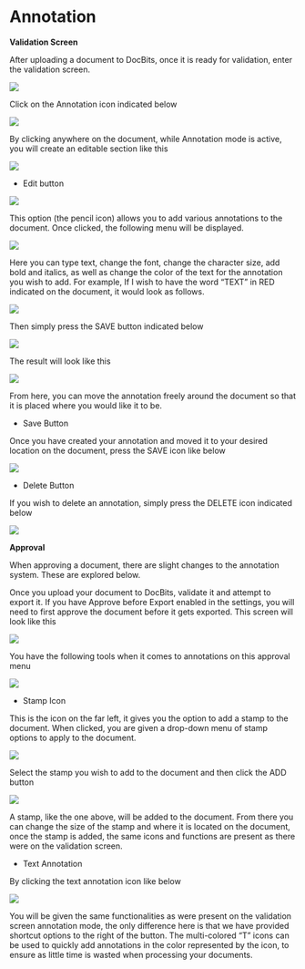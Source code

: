 # Annotation

**Validation Screen**

After uploading a document to DocBits, once it is ready for validation, enter the validation screen.

![](https://lh7-us.googleusercontent.com/-GrY-dPglB1RjtjuyDOjCmRrdJtRwlCYKrXpyVR54s68lGfv7gtNPXbJ4YuZq898e6DHvgeMHOoTP2vFwkuaw-jWV\_zbnPzq3JGYoGJpl0BWKLTfnfM8qI6w8tHz5lK4ObGCzRnsEN-qHftykBSmw7I)

Click on the Annotation icon indicated below

![](https://lh7-us.googleusercontent.com/0wN1Z\_KGRhfz9dLYj1kDuQYVOCGmI0u\_MXq4LqME0CefKJfU2oR9TRxoYZVbwnnlTuh7oH5QJPMDqPdNx0DAU1OzY8br-5sOMqJOPpynqjtRkvpkpGLmZjr0elZsBdRcNCGabIxXhfpNKdlFmOQBg0Q)

By clicking anywhere on the document, while Annotation mode is active, you will create an editable section like this

![](https://lh7-us.googleusercontent.com/luO-kIz3yID6NDrrZbUQqXnTOx1R4C2rxe33oH2GDfczz0cmX6Pm9VGhWNoDByVbJgVwDViyxkW12zFJ1G\_T4JtB9CLEiqLbGgyi4stPkxO07u04LaapDGYOepOGr5ISW0c6RUBbgewC67IXTX3qS6s)

* Edit button

![](https://lh7-us.googleusercontent.com/eq\_TxqbYfzfuyISO8UryzKaLIofDo3FaDBC\_sWB0UB93-y8DzjojrxiHrX\_aIwSuh6tEOxVVtc0WFaE5ugN5\_JKK\_S10O6KkoexVrcfiZnPFd93uMR594rVLtoYFXVIwM6b8k98mqKC122qEpDzrYow)

This option (the pencil icon) allows you to add various annotations to the document. Once clicked, the following menu will be displayed.

![](https://lh7-us.googleusercontent.com/rumt0KaNZKKHlnXgo0sKafpII4-FF12IzNBsIsHkLL243-VKAhak6Ocbh3ABiZKDHUMK12YY4TBAkqQf7WDvEzgGE1n0f4C8\_OPKmdneS9Nmxeemp0L6lWIJTSRWbr6qshQ5FydwKNv7KP4YOvb\_rFE)

Here you can type text, change the font, change the character size, add bold and italics, as well as change the color of the text for the annotation you wish to add. For example, If I wish to have the word “TEXT” in RED indicated on the document, it would look as follows.

![](https://lh7-us.googleusercontent.com/0GJbSipgFb-1zL-qjVmCluE7zFJO6ByJXoKLAZULqp-V7Jfu3bvE5kEDgXAQ56OXOM-KWsTP8mXI5kH4ogPzEJO1VuqsBOsobGtM4Mz2f6MMb18hcpXjQe\_VYyCiql8\_wrs7aFQHoISypO5fynPKzQM)

Then simply press the SAVE button indicated below

![](https://lh7-us.googleusercontent.com/4drzadlGO-LYPzRhzUAsR0NZhdEp9jYNVCt62nQD4fNglX-kyPPphVvLsu15cL4Vq9XuzMYvUNZjkDPwx1bq-zOj1p78kEYG0vTSGysQvvbaeWzjZJ\_4oTFYDXsLDdtlvjDXwyhr8sV9enxh-U6HRVI)

The result will look like this

![](https://lh7-us.googleusercontent.com/KRlKVnJZ1\_qe9yHkPeWWNOK\_WDq\_6hKeSQADQ1NDf7hTohiu1vCrPjZbjUBMEzkrFeoDbYRRjvLTISaveGV37KV3AA-OlZNoTaBOuDh\_5d2hoPye0WvXRKJIyukRO2PB\_y\_3hAS3LH-q-iAhdpLUx-0)

From here, you can move the annotation freely around the document so that it is placed where you would like it to be.

* Save Button

Once you have created your annotation and moved it to your desired location on the document, press the SAVE icon like below

![](https://lh7-us.googleusercontent.com/2t4oMVNyAnDH\_YSihAtaJKYKGPZSysWsW\_0LECa5K8Jshba2TS1JkeIuMVgkEdLdBF-WXtKczgvZWh5hI9Lb47WJ2RgPxXJU9qGg8AxCthVT\_tSZSphK4KgMW\_Q0J9Wryt9Y40s2ZNHG0h5axKnOiO0)

* Delete Button

If you wish to delete an annotation, simply press the DELETE icon indicated below

![](https://lh7-us.googleusercontent.com/x\_1K7LCr8fvanCxFRpdSir8IDYb0Uy5OplVioNgjGojkQVkbG2UXQD259S-rBunBtZTCrBDWVsWe457GIE5JOuNZFHw\_LujjM0QDoXJMwJfLFV18Nyu04WQRwunxjry2iAk51a7oGaKEhcW\_zEyS7Lc)

**Approval**

When approving a document, there are slight changes to the annotation system. These are explored below.

Once you upload your document to DocBits, validate it and attempt to export it. If you have Approve before Export enabled in the settings, you will need to first approve the document before it gets exported. This screen will look like this

![](https://lh7-us.googleusercontent.com/woKAUtFbnMGzBbFwEmEZejm0cGWGI4yQ9agMDhiTCpKjc7aNoMm0v87fKSWCkkgMbs7H8JGBSv6vs960HbyGr-PEWKfXnGDrs6qWIY1lamyTE-y8H92v0Wru-2\_9iNqNb57HGufI19fqT-diEts-2gw)

You have the following tools when it comes to annotations on this approval menu

![](https://lh7-us.googleusercontent.com/pPf9K3Dq\_ubxE1fiR5oQISCAOlbyt3eXOfeSfP2TDMMzIT1hLuwHKTlQ-1y\_QDkqi9yWIQ70YgQRvcfM3RiD1ZusgGshDSjmWAC4w6RAlxm9yxzfQ4zHplH7EwAZrSgF0N9r1RwnBls7cRxIf9RqBA4)

* Stamp Icon

This is the icon on the far left, it gives you the option to add a stamp to the document. When clicked, you are given a drop-down menu of stamp options to apply to the document.

![](https://lh7-us.googleusercontent.com/Yw8fHUcNPJ1p3WM5I\_g8h14fTdg2UjX3NfdF1c-gYGdK9HoNfHrlCU-oXKtjJ8Eo9kPxTmTE\_yWXMjYrq1VLCp9Yu197MnSgcRMNL5Vt7El5Z\_DzrqVYDg\_mQYgBVy9gdj0\_WBroRwBis40GzogXA9Q)

Select the stamp you wish to add to the document and then click the ADD button

![](https://lh7-us.googleusercontent.com/Xb7zemhipqOZtTm\_uY22IMng16RSU\_XVaTEiFaIN-xthwvY3sAZqqHQpYcqSlPH88i2IN\_RTb53xxlKBmJCLTp4F9lWap3M0oS4y17F3MRLLXj6l-qsnmmZjt6PIgRjozo6lP\_mYaMiRj5LMVOgFij0)

A stamp, like the one above, will be added to the document. From there you can change the size of the stamp and where it is located on the document, once the stamp is added, the same icons and functions are present as there were on the validation screen.

* Text Annotation

By clicking the text annotation icon like below

![](https://lh7-us.googleusercontent.com/Y3SvcdhEXtg7PUJ0NnEt39WxYEDiFsskdJuxHTU1pdw8tjKRo7q9\_7NC8tho\_-zVzsmbmw5negV-WnnX2exJ9LIdhFoNhLv8t4R7wc67LHa-\_DOu8P2jV-3D\_5aoLJYpwNNP1janWAgvdWw8co184xg)

You will be given the same functionalities as were present on the validation screen annotation mode, the only difference here is that we have provided shortcut options to the right of the button. The multi-colored “T” icons can be used to quickly add annotations in the color represented by the icon, to ensure as little time is wasted when processing your documents.
